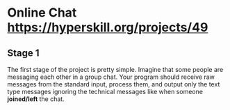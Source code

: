 # Online Chat https://hyperskill.org/projects/49

## Stage 1
The first stage of the project is pretty simple. Imagine that some people are messaging each other in a group chat. Your program should receive raw messages from the standard input, process them, and output only the text type messages ignoring the technical messages like when someone **joined/left** the chat.